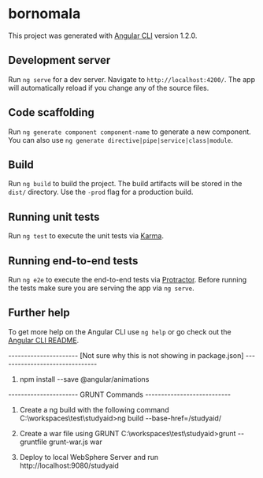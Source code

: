 # bornomala

This project was generated with [Angular CLI](https://github.com/angular/angular-cli) version 1.2.0.

## Development server

Run `ng serve` for a dev server. Navigate to `http://localhost:4200/`. The app will automatically reload if you change any of the source files.

## Code scaffolding

Run `ng generate component component-name` to generate a new component. You can also use `ng generate directive|pipe|service|class|module`.

## Build

Run `ng build` to build the project. The build artifacts will be stored in the `dist/` directory. Use the `-prod` flag for a production build.

## Running unit tests

Run `ng test` to execute the unit tests via [Karma](https://karma-runner.github.io).

## Running end-to-end tests

Run `ng e2e` to execute the end-to-end tests via [Protractor](http://www.protractortest.org/).
Before running the tests make sure you are serving the app via `ng serve`.

## Further help

To get more help on the Angular CLI use `ng help` or go check out the [Angular CLI README](https://github.com/angular/angular-cli/blob/master/README.md).

---------------------- [Not sure why this is not showing in package.json] -------------------------------
1. npm install --save @angular/animations

---------------------- GRUNT Commands ---------------------------
1. Create a ng build with the following command
	C:\workspaces\test\studyaid>ng build --base-href=/studyaid/
	
2. Create a war file using GRUNT
	C:\workspaces\test\studyaid>grunt --gruntfile grunt-war.js war
	
3. Deploy to local WebSphere Server and run 
	http://localhost:9080/studyaid

